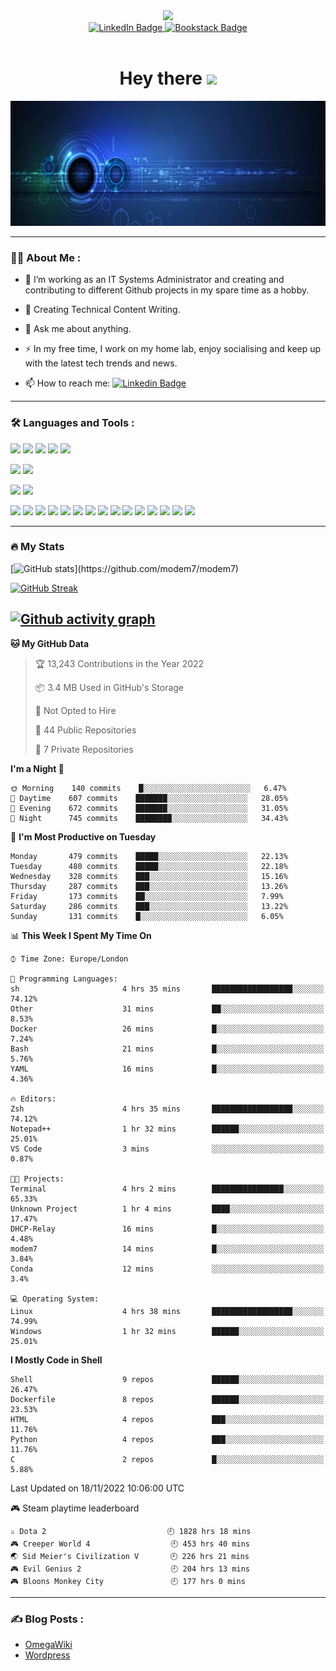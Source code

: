 <div id="header" align="center">
  <img src="https://media.giphy.com/media/f3iwJFOVOwuy7K6FFw/giphy.gif" width="300"/>
<div id="badges">
  <a href="https://www.linkedin.com/in/alexlaneit/">
    <img src="https://img.shields.io/badge/LinkedIn-blue?style=for-the-badge&logo=linkedin&logoColor=white" alt="LinkedIn Badge"/>
  </a>
  <a href="https://modem7.com">
  <img src="https://img.shields.io/badge/Bookstack-blue?style=for-the-badge&logo=BookStack&logoColor=white" alt="Bookstack Badge"/>
  </a>
</div>
  <img src="https://komarev.com/ghpvc/?username=modem7&style=flat-square&color=blue" alt=""/>
<h1>
  Hey there
  <img src="https://media.giphy.com/media/hvRJCLFzcasrR4ia7z/giphy.gif" width="30px"/>
</h1>
</div>

<div align="center">
  <img src="https://github.com/modem7/MiscAssets/blob/master/images/ezgif-6-79e26c05da.jpg" width="800" height="200"/>
</div>

---

### :man_technologist: About Me :
- :telescope: I’m working as an IT Systems Administrator and creating and contributing to different Github projects in my spare time as a hobby.

- :seedling: Creating Technical Content Writing.

- 💬 Ask me about anything.

- :zap: In my free time, I work on my home lab, enjoy socialising and keep up with the latest tech trends and news.

- :mailbox: How to reach me: [![Linkedin Badge](https://img.shields.io/badge/-AlexLaneIT-blue?style=flat&logo=Linkedin&logoColor=white)](https://www.linkedin.com/in/alexlaneit/)

---

### :hammer_and_wrench: Languages and Tools :
![](https://img.shields.io/badge/OS-Centos-informational?style=flat&logo=centos&logoColor=white&color=981e32)
![](https://img.shields.io/badge/OS-Debian-informational?style=flat&logo=debian&logoColor=white&color=981e32)
![](https://img.shields.io/badge/OS-RHEL-informational?style=flat&logo=red-hat&logoColor=white&color=981e32)
![](https://img.shields.io/badge/OS-Ubuntu-informational?style=flat&logo=ubuntu&logoColor=white&color=981e32)
![](https://img.shields.io/badge/OS-Windows-informational?style=flat&logo=windows&logoColor=white&color=981e32)

![](https://img.shields.io/badge/Editor-Notepad++-informational?style=flat&logo=notepadplusplus&logoColor=white&color=981e32)
![](https://img.shields.io/badge/Editor-Visual_Studio_Code-informational?style=flat&logo=visual-studio-code&logoColor=white&color=981e32)


![](https://img.shields.io/badge/Shell-Bash-informational?style=flat&logo=gnu-bash&logoColor=white&color=981e32)
![](https://img.shields.io/badge/Shell-ZSH-informational?style=flat&logo=gnu-bash&logoColor=white&color=981e32)

![](https://img.shields.io/badge/Tools-3CX-informational?style=flat&logoColor=white&color=981e32)
![](https://img.shields.io/badge/Tools-Ansible-informational?style=flat&logo=ansible&logoColor=white&color=981e32)
![](https://img.shields.io/badge/Tools-Arduino-informational?style=flat&logo=arduino&logoColor=white&color=981e32)
![](https://img.shields.io/badge/Tools-Borg-informational?style=flat&logoColor=white&color=981e32)
![](https://img.shields.io/badge/Tools-Docker-informational?style=flat&logo=docker&logoColor=white&color=981e32)
![](https://img.shields.io/badge/Tools-Drone_CI-informational?style=flat&logo=drone&logoColor=white&color=981e32)
![](https://img.shields.io/badge/Tools-Git-informational?style=flat&logo=git&logoColor=white&color=981e32)
![](https://img.shields.io/badge/Tools-Github-informational?style=flat&logo=github&logoColor=white&color=981e32)
![](https://img.shields.io/badge/Tools-Gitlab-informational?style=flat&logo=gitlab&logoColor=white&color=981e32)
![](https://img.shields.io/badge/Tools-Jira-informational?style=flat&logo=jira&logoColor=white&color=981e32)
![](https://img.shields.io/badge/Tools-Kanban-informational?style=flat&logoColor=white&color=981e32)
![](https://img.shields.io/badge/Tools-Nginx-informational?style=flat&logo=nginx&logoColor=white&color=981e32)
![](https://img.shields.io/badge/Tools-Raspberry_Pi-informational?style=flat&logo=raspberry-pi&logoColor=white&color=981e32)
![](https://img.shields.io/badge/Tools-Snyk-informational?style=flat&logo=snyk&logoColor=white&color=981e32)
![](https://img.shields.io/badge/Tools-Traefik-informational?style=flat&logo=traefikmesh&logoColor=white&color=981e32)

---

### :fire: My Stats
[![GitHub stats](https://github-readme-stats.vercel.app/api?username=modem7&show_icons=true&theme=codeSTACKr&count_private=true")](https://github.com/modem7/modem7)

[![GitHub Streak](http://github-readme-streak-stats.herokuapp.com?user=modem7&theme=elegant&hide_border=true&date_format=j%20M%5B%20Y%5D&background=DD272700)](https://git.io/streak-stats)

[![Github activity graph](https://activity-graph.herokuapp.com/graph?username=modem7&theme=elegant&custom_title=Contribution%20Graph&hide_border=true&bg_color=%20)](https://github.com/modem7/modem7)
---

<!--START_SECTION:waka-->
**🐱 My GitHub Data** 

> 🏆 13,243 Contributions in the Year 2022
 > 
> 📦 3.4 MB Used in GitHub's Storage 
 > 
> 🚫 Not Opted to Hire
 > 
> 📜 44 Public Repositories 
 > 
> 🔑 7 Private Repositories  
 > 
**I'm a Night 🦉** 

```text
🌞 Morning    140 commits    █░░░░░░░░░░░░░░░░░░░░░░░░   6.47% 
🌆 Daytime    607 commits    ███████░░░░░░░░░░░░░░░░░░   28.05% 
🌃 Evening    672 commits    ███████░░░░░░░░░░░░░░░░░░   31.05% 
🌙 Night      745 commits    ████████░░░░░░░░░░░░░░░░░   34.43%

```
📅 **I'm Most Productive on Tuesday** 

```text
Monday       479 commits    █████░░░░░░░░░░░░░░░░░░░░   22.13% 
Tuesday      480 commits    █████░░░░░░░░░░░░░░░░░░░░   22.18% 
Wednesday    328 commits    ███░░░░░░░░░░░░░░░░░░░░░░   15.16% 
Thursday     287 commits    ███░░░░░░░░░░░░░░░░░░░░░░   13.26% 
Friday       173 commits    ██░░░░░░░░░░░░░░░░░░░░░░░   7.99% 
Saturday     286 commits    ███░░░░░░░░░░░░░░░░░░░░░░   13.22% 
Sunday       131 commits    █░░░░░░░░░░░░░░░░░░░░░░░░   6.05%

```


📊 **This Week I Spent My Time On** 

```text
⌚︎ Time Zone: Europe/London

💬 Programming Languages: 
sh                       4 hrs 35 mins       ██████████████████░░░░░░░   74.12% 
Other                    31 mins             ██░░░░░░░░░░░░░░░░░░░░░░░   8.53% 
Docker                   26 mins             █░░░░░░░░░░░░░░░░░░░░░░░░   7.24% 
Bash                     21 mins             █░░░░░░░░░░░░░░░░░░░░░░░░   5.76% 
YAML                     16 mins             █░░░░░░░░░░░░░░░░░░░░░░░░   4.36%

🔥 Editors: 
Zsh                      4 hrs 35 mins       ██████████████████░░░░░░░   74.12% 
Notepad++                1 hr 32 mins        ██████░░░░░░░░░░░░░░░░░░░   25.01% 
VS Code                  3 mins              ░░░░░░░░░░░░░░░░░░░░░░░░░   0.87%

🐱‍💻 Projects: 
Terminal                 4 hrs 2 mins        ████████████████░░░░░░░░░   65.33% 
Unknown Project          1 hr 4 mins         ████░░░░░░░░░░░░░░░░░░░░░   17.47% 
DHCP-Relay               16 mins             █░░░░░░░░░░░░░░░░░░░░░░░░   4.48% 
modem7                   14 mins             █░░░░░░░░░░░░░░░░░░░░░░░░   3.84% 
Conda                    12 mins             ░░░░░░░░░░░░░░░░░░░░░░░░░   3.4%

💻 Operating System: 
Linux                    4 hrs 38 mins       ██████████████████░░░░░░░   74.99% 
Windows                  1 hr 32 mins        ██████░░░░░░░░░░░░░░░░░░░   25.01%

```

**I Mostly Code in Shell** 

```text
Shell                    9 repos             ██████░░░░░░░░░░░░░░░░░░░   26.47% 
Dockerfile               8 repos             ██████░░░░░░░░░░░░░░░░░░░   23.53% 
HTML                     4 repos             ███░░░░░░░░░░░░░░░░░░░░░░   11.76% 
Python                   4 repos             ███░░░░░░░░░░░░░░░░░░░░░░   11.76% 
C                        2 repos             █░░░░░░░░░░░░░░░░░░░░░░░░   5.88%

```



 Last Updated on 18/11/2022 10:06:00 UTC
<!--END_SECTION:waka-->

<!-- steam-box start -->
🎮 Steam playtime leaderboard
```text
⚔️ Dota 2                           🕘 1828 hrs 18 mins
🎮 Creeper World 4                  🕘 453 hrs 40 mins
🌏 Sid Meier's Civilization V       🕘 226 hrs 21 mins
🎮 Evil Genius 2                    🕘 204 hrs 13 mins
🎮 Bloons Monkey City               🕘 177 hrs 0 mins
```
<!-- Powered by https://github.com/YouEclipse/steam-box . -->
<!-- steam-box end -->

---

### :writing_hand: Blog Posts :
- [OmegaWiki](https://omegawiki.modem7.com)
- [Wordpress](https://modem7.wordpress.com)
